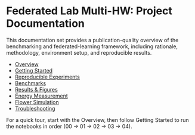 # Federated Lab Multi-HW: Project Documentation

This documentation set provides a publication-quality overview of the benchmarking and federated-learning framework, including rationale, methodology, environment setup, and reproducible results.

- [Overview](./overview.md)
- [Getting Started](./getting-started.md)
- [Reproducible Experiments](./reproducibility.md)
- [Benchmarks](./benchmarks.md)
- [Results & Figures](./results.md)
- [Energy Measurement](./energy.md)
- [Flower Simulation](./flower-simulation.md)
- [Troubleshooting](./troubleshooting.md)

For a quick tour, start with the Overview, then follow Getting Started to run the notebooks in order (00 → 01 → 02 → 03 → 04).
